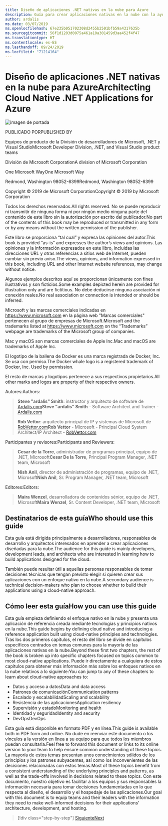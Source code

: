 ```yaml
---
title: Diseño de aplicaciones .NET nativas en la nube para Azure
description: Guía para crear aplicaciones nativas en la nube con la ayuda de contenedores, microservicios y características sin servidor de Azure.
author: ardalis
ms.date: 03/07/2019
ms.openlocfilehash: 67e235b051702308d2455b2501bfb59a4317635b
ms.sourcegitcommit: 56f1d1203d0075a461a10a301459d3aa452f4f47
ms.translationtype: HT
ms.contentlocale: es-ES
ms.lasthandoff: 09/24/2019
ms.locfileid: "71214164"
---
```

# <a name="architecting-cloud-native-net-applications-for-azure"></a><span data-ttu-id="99460-103">Diseño de aplicaciones .NET nativas en la nube para Azure</span><span class="sxs-lookup"><span data-stu-id="99460-103">Architecting Cloud Native .NET Applications for Azure</span></span>

![imagen de portada](./media/cover.png)

<span data-ttu-id="99460-105">PUBLICADO POR</span><span class="sxs-lookup"><span data-stu-id="99460-105">PUBLISHED BY</span></span>

<span data-ttu-id="99460-106">Equipos de producto de la División de desarrolladores de Microsoft, .NET y Visual Studio</span><span class="sxs-lookup"><span data-stu-id="99460-106">Microsoft Developer Division, .NET, and Visual Studio product teams</span></span>

<span data-ttu-id="99460-107">División de Microsoft Corporation</span><span class="sxs-lookup"><span data-stu-id="99460-107">A division of Microsoft Corporation</span></span>

<span data-ttu-id="99460-108">One Microsoft Way</span><span class="sxs-lookup"><span data-stu-id="99460-108">One Microsoft Way</span></span>

<span data-ttu-id="99460-109">Redmond, Washington 98052-6399</span><span class="sxs-lookup"><span data-stu-id="99460-109">Redmond, Washington 98052-6399</span></span>

<span data-ttu-id="99460-110">Copyright © 2019 de Microsoft Corporation</span><span class="sxs-lookup"><span data-stu-id="99460-110">Copyright © 2019 by Microsoft Corporation</span></span>

<span data-ttu-id="99460-111">Todos los derechos reservados.</span><span class="sxs-lookup"><span data-stu-id="99460-111">All rights reserved.</span></span> <span data-ttu-id="99460-112">No se puede reproducir ni transmitir de ninguna forma ni por ningún medio ninguna parte del contenido de este libro sin la autorización por escrito del publicador.</span><span class="sxs-lookup"><span data-stu-id="99460-112">No part of the contents of this book may be reproduced or transmitted in any form or by any means without the written permission of the publisher.</span></span>

<span data-ttu-id="99460-113">Este libro se proporciona “tal cual” y expresa las opiniones del autor.</span><span class="sxs-lookup"><span data-stu-id="99460-113">This book is provided “as-is” and expresses the author’s views and opinions.</span></span> <span data-ttu-id="99460-114">Las opiniones y la información expresados en este libro, incluidas las direcciones URL y otras referencias a sitios web de Internet, pueden cambiar sin previo aviso.</span><span class="sxs-lookup"><span data-stu-id="99460-114">The views, opinions, and information expressed in this book, including URL and other Internet website references, may change without notice.</span></span>

<span data-ttu-id="99460-115">Algunos ejemplos descritos aquí se proporcionan únicamente con fines ilustrativos y son ficticios.</span><span class="sxs-lookup"><span data-stu-id="99460-115">Some examples depicted herein are provided for illustration only and are fictitious.</span></span> <span data-ttu-id="99460-116">No debe deducirse ninguna asociación ni conexión reales.</span><span class="sxs-lookup"><span data-stu-id="99460-116">No real association or connection is intended or should be inferred.</span></span>

<span data-ttu-id="99460-117">Microsoft y las marcas comerciales indicadas en https://www.microsoft.com en la página web "Marcas comerciales" pertenecen al grupo de empresas de Microsoft.</span><span class="sxs-lookup"><span data-stu-id="99460-117">Microsoft and the trademarks listed at https://www.microsoft.com on the “Trademarks” webpage are trademarks of the Microsoft group of companies.</span></span>

<span data-ttu-id="99460-118">Mac y macOS son marcas comerciales de Apple Inc.</span><span class="sxs-lookup"><span data-stu-id="99460-118">Mac and macOS are trademarks of Apple Inc.</span></span>

<span data-ttu-id="99460-119">El logotipo de la ballena de Docker es una marca registrada de Docker, Inc. Se usa con permiso.</span><span class="sxs-lookup"><span data-stu-id="99460-119">The Docker whale logo is a registered trademark of Docker, Inc. Used by permission.</span></span>

<span data-ttu-id="99460-120">El resto de marcas y logotipos pertenece a sus respectivos propietarios.</span><span class="sxs-lookup"><span data-stu-id="99460-120">All other marks and logos are property of their respective owners.</span></span>

<span data-ttu-id="99460-121">Autores:</span><span class="sxs-lookup"><span data-stu-id="99460-121">Authors:</span></span>

> <span data-ttu-id="99460-122">**Steve "ardalis" Smith**: instructor y arquitecto de software de [Ardalis.com](https://ardalis.com)</span><span class="sxs-lookup"><span data-stu-id="99460-122">**Steve "ardalis" Smith** - Software Architect and Trainer - [Ardalis.com](https://ardalis.com)</span></span>
>
> <span data-ttu-id="99460-123">**Rob Vettor**: arquitecto principal de IP y sistemas de Microsoft de [RobVettor.com](https://robvettor.com)</span><span class="sxs-lookup"><span data-stu-id="99460-123">**Rob Vettor** - Microsoft - Principal Cloud System Architect/IP Architect - [RobVettor.com](https://robvettor.com)</span></span>

<span data-ttu-id="99460-124">Participantes y revisores:</span><span class="sxs-lookup"><span data-stu-id="99460-124">Participants and Reviewers:</span></span>

> <span data-ttu-id="99460-125">**Cesar de la Torre**, administrador de programas principal, equipo de .NET, Microsoft</span><span class="sxs-lookup"><span data-stu-id="99460-125">**Cesar De la Torre**, Principal Program Manager, .NET team, Microsoft</span></span>
>
> <span data-ttu-id="99460-126">**Nish Anil**, director de administración de programas, equipo de .NET, Microsoft</span><span class="sxs-lookup"><span data-stu-id="99460-126">**Nish Anil**, Sr. Program Manager, .NET team, Microsoft</span></span>

<span data-ttu-id="99460-127">Editores:</span><span class="sxs-lookup"><span data-stu-id="99460-127">Editors:</span></span>

> <span data-ttu-id="99460-128">**Maira Wenzel**, desarrolladora de contenidos sénior, equipo de .NET, Microsoft</span><span class="sxs-lookup"><span data-stu-id="99460-128">**Maira Wenzel**, Sr. Content Developer, .NET team, Microsoft</span></span>

## <a name="who-should-use-this-guide"></a><span data-ttu-id="99460-129">Destinatarios de esta guía</span><span class="sxs-lookup"><span data-stu-id="99460-129">Who should use this guide</span></span>

<span data-ttu-id="99460-130">Esta guía está dirigida principalmente a desarrolladores, responsables de desarrollo y arquitectos interesados en aprender a crear aplicaciones diseñadas para la nube.</span><span class="sxs-lookup"><span data-stu-id="99460-130">The audience for this guide is mainly developers, development leads, and architects who are interested in learning how to build applications designed for the cloud.</span></span>

<span data-ttu-id="99460-131">También puede resultar útil a aquellas personas responsables de tomar decisiones técnicas que tengan previsto elegir si quieren crear sus aplicaciones con un enfoque nativo en la nube.</span><span class="sxs-lookup"><span data-stu-id="99460-131">A secondary audience is technical decision-makers who plan to choose whether to build their applications using a cloud-native approach.</span></span>

## <a name="how-you-can-use-this-guide"></a><span data-ttu-id="99460-132">Cómo leer esta guía</span><span class="sxs-lookup"><span data-stu-id="99460-132">How you can use this guide</span></span>

<span data-ttu-id="99460-133">Esta guía empieza definiendo el enfoque nativo en la nube y presenta una aplicación de referencia creada mediante tecnologías y principios nativos en la nube.</span><span class="sxs-lookup"><span data-stu-id="99460-133">This guide begins by defining cloud native and introducing a reference application built using cloud-native principles and technologies.</span></span> <span data-ttu-id="99460-134">Tras los dos primeros capítulos, el resto del libro se divide en capítulos específicos centrados en temas comunes para la mayoría de las aplicaciones nativas en la nube.</span><span class="sxs-lookup"><span data-stu-id="99460-134">Beyond these first two chapters, the rest of the book is broken up into specific chapters focused on topics common to most cloud-native applications.</span></span> <span data-ttu-id="99460-135">Puede ir directamente a cualquiera de estos capítulos para obtener más información más sobre los enfoques nativos en la nube relativos a lo siguiente:</span><span class="sxs-lookup"><span data-stu-id="99460-135">You can jump to any of these chapters to learn about cloud-native approaches to:</span></span>

- <span data-ttu-id="99460-136">Datos y acceso a datos</span><span class="sxs-lookup"><span data-stu-id="99460-136">Data and data access</span></span>
- <span data-ttu-id="99460-137">Patrones de comunicación</span><span class="sxs-lookup"><span data-stu-id="99460-137">Communication patterns</span></span>
- <span data-ttu-id="99460-138">Escalado y escalabilidad</span><span class="sxs-lookup"><span data-stu-id="99460-138">Scaling and scalability</span></span>
- <span data-ttu-id="99460-139">Resistencia de las aplicaciones</span><span class="sxs-lookup"><span data-stu-id="99460-139">Application resiliency</span></span>
- <span data-ttu-id="99460-140">Supervisión y estado</span><span class="sxs-lookup"><span data-stu-id="99460-140">Monitoring and health</span></span>
- <span data-ttu-id="99460-141">Identidad y seguridad</span><span class="sxs-lookup"><span data-stu-id="99460-141">Identity and security</span></span>
- <span data-ttu-id="99460-142">DevOps</span><span class="sxs-lookup"><span data-stu-id="99460-142">DevOps</span></span>

<span data-ttu-id="99460-143">Esta guía está disponible en formato PDF y en línea.</span><span class="sxs-lookup"><span data-stu-id="99460-143">This guide is available both in PDF form and online.</span></span> <span data-ttu-id="99460-144">No dude en reenviar este documento o los vínculos a la versión en línea a su equipo para que todos los miembros puedan consultarla.</span><span class="sxs-lookup"><span data-stu-id="99460-144">Feel free to forward this document or links to its online version to your team to help ensure common understanding of these topics.</span></span> <span data-ttu-id="99460-145">La mayoría de estos temas presentan unos conocimientos sólidos de los principios y los patrones subyacentes, así como los inconvenientes de las decisiones relacionadas con estos temas.</span><span class="sxs-lookup"><span data-stu-id="99460-145">Most of these topics benefit from a consistent understanding of the underlying principles and patterns, as well as the trade-offs involved in decisions related to these topics.</span></span> <span data-ttu-id="99460-146">Con este documento, nuestro objetivo es facilitar a los equipos y sus responsables la información necesaria para tomar decisiones fundamentadas en lo que respecta al diseño, el desarrollo y el hospedaje de las aplicaciones.</span><span class="sxs-lookup"><span data-stu-id="99460-146">Our goal with this document is to equip teams and their leaders with the information they need to make well-informed decisions for their applications' architecture, development, and hosting.</span></span>

>[!div class="step-by-step"]
>[<span data-ttu-id="99460-147">Siguiente</span><span class="sxs-lookup"><span data-stu-id="99460-147">Next</span></span>](introduction.md)
